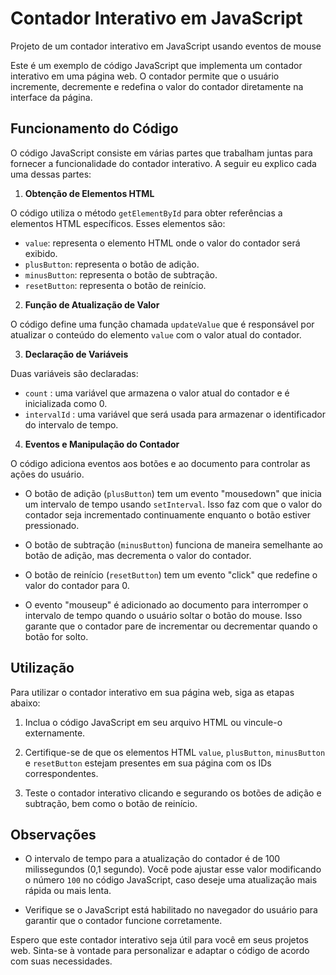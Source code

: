 # Contador Interativo em JavaScript
Projeto de um contador interativo em JavaScript usando eventos de mouse

Este é um exemplo de código JavaScript que implementa um contador interativo em uma página web. O contador permite que o usuário incremente, decremente e redefina o valor do contador diretamente na interface da página.

## Funcionamento do Código

O código JavaScript consiste em várias partes que trabalham juntas para fornecer a funcionalidade do contador interativo. A seguir eu explico cada uma dessas partes:

1. **Obtenção de Elementos HTML**

O código utiliza o método `getElementById`  para obter referências a elementos HTML específicos. Esses elementos são:

- `value`: representa o elemento HTML onde o valor do contador será exibido.
- `plusButton`: representa o botão de adição.
- `minusButton`: representa o botão de subtração.
- `resetButton`: representa o botão de reinício.

2. **Função de Atualização de Valor**

O código define uma função chamada `updateValue`  que é responsável por atualizar o conteúdo do elemento `value`  com o valor atual do contador.

3. **Declaração de Variáveis**

Duas variáveis são declaradas:

- `count` : uma variável que armazena o valor atual do contador e é inicializada como 0.
- `intervalId` : uma variável que será usada para armazenar o identificador do intervalo de tempo.

4. **Eventos e Manipulação do Contador**

O código adiciona eventos aos botões e ao documento para controlar as ações do usuário.

- O botão de adição (`plusButton`) tem um evento "mousedown" que inicia um intervalo de tempo usando `setInterval`. Isso faz com que o valor do contador seja incrementado continuamente enquanto o botão estiver pressionado.

- O botão de subtração (`minusButton`) funciona de maneira semelhante ao botão de adição, mas decrementa o valor do contador.

- O botão de reinício (`resetButton`) tem um evento "click" que redefine o valor do contador para 0.

- O evento "mouseup" é adicionado ao documento para interromper o intervalo de tempo quando o usuário soltar o botão do mouse. Isso garante que o contador pare de incrementar ou decrementar quando o botão for solto.

## Utilização

Para utilizar o contador interativo em sua página web, siga as etapas abaixo:

1. Inclua o código JavaScript em seu arquivo HTML ou vincule-o externamente.

2. Certifique-se de que os elementos HTML `value`, `plusButton`, `minusButton` e `resetButton` estejam presentes em sua página com os IDs correspondentes.

3. Teste o contador interativo clicando e segurando os botões de adição e subtração, bem como o botão de reinício.

## Observações

- O intervalo de tempo para a atualização do contador é de 100 milissegundos (0,1 segundo). Você pode ajustar esse valor modificando o número `100` no código JavaScript, caso deseje uma atualização mais rápida ou mais lenta.

- Verifique se o JavaScript está habilitado no navegador do usuário para garantir que o contador funcione corretamente.

Espero que este contador interativo seja útil para você em seus projetos web. Sinta-se à vontade para personalizar e adaptar o código de acordo com suas necessidades.
